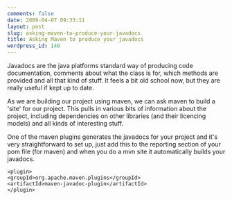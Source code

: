 ```yaml
---
comments: false
date: 2009-04-07 09:33:11
layout: post
slug: asking-maven-to-produce-your-javadocs
title: Asking Maven to produce your javadocs
wordpress_id: 140
---
```


Javadocs are the java platforms standard way of producing code documentation, comments about what the class is for, which methods are provided and all that kind of stuff. It feels a bit old school now, but they are really useful if kept up to date.

As we are building our project using maven, we can ask maven to build a 'site' for our project. This pulls in various bits of information about the project, including dependencies on other libraries (and their licencing models) and all kinds of interesting stuff.

One of the maven plugins generates the javadocs for your project and it's very straightforward to set up, just add this to the reporting section of your pom file (for maven) and when you do a mvn site it automatically builds your javadocs.

    
    <plugin>
    <groupId>org.apache.maven.plugins</groupId>
    <artifactId>maven-javadoc-plugin</artifactId>
    </plugin>
